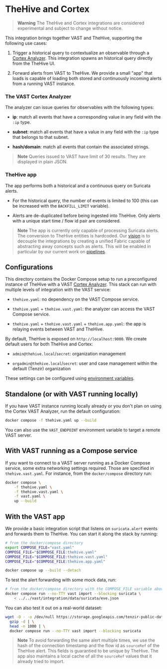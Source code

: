 # TheHive and Cortex

> **Warning** The TheHive and Cortex integrations are considered experimental
> and subject to change without notice.

This integration brings together VAST and TheHive, supporting the following use
cases:

1. Trigger a historical query to contextualize an observable through a [Cortex
  Analyzer][cortex-analyzers-docs]. This integration spawns an historical query
  directly from the TheHive UI.

2. Forward alerts from VAST to TheHive. We provide a small "app" that loads is
  capable of loading both stored and continuously incoming alerts from a running
  VAST instance.

### The VAST Cortex Analyzer

The analyzer can issue queries for observables with the following types:

- **ip**: match all events that have a corresponding value in any field with the
  `:ip` type.

- **subnet**: match all events that have a value in any field with the `:ip` type
  that belongs to that subnet.

- **hash/domain**: match all events that contain the associated strings.

> **Note** Queries issued to VAST have limit of 30 results. They are displayed
> in plain JSON.

### TheHive app

The app performs both a historical and a continuous query on Suricata alerts.

- For the historical query, the number of events is limited to 100 (this can be
  increased with the `BACKFILL_LIMIT` variable).

- Alerts are de-duplicated before being ingested into TheHive. Only alerts with
  a unique start time / flow id pair are considered.

> **Note** The app is currently only capable of processing Suricata alerts. The
> conversion to TheHive entities is hardcoded. Our [vision][vision-page] is to
> decouple the integrations by creating a unified Fabric capable of abstracting
> away concepts such as alerts. This will be enabled in particular by our
> current work on [pipelines][pipeline-page].

[vision-page]: https://vast.io/docs/about/vision
[pipeline-page]: https://github.com/tenzir/vast/pull/2577

## Configurations

This directory contains the Docker Compose setup to run a preconfigured instance
of TheHive with a VAST [Cortex Analyzer][cortex-analyzers-docs]. This stack can
run with multiple levels of integration with the VAST service:

- `thehive.yaml`: no dependency on the VAST Compose service.

- `thehive.yaml` + `thehive.vast.yaml`: the analyzer can access the VAST Compose
  service.

- `thehive.yaml` + `thehive.vast.yaml` + `thehive.app.yaml`: the app is relaying
  events between VAST and TheHive.

By default, TheHive is exposed on `http://localhost:9000`. We create default
users for both TheHive and Cortex:

- `admin@thehive.local`/`secret`: organization management

- `orgadmin@thehive.local`/`secret`: user and case management within the default
  (Tenzir) organization

These settings can be configured using [environment
variables](../compose/thehive-env.example).

## Standalone (or with VAST running locally)

If you have VAST instance running locally already or you don't plan on using the
Cortex VAST Analyzer, run the default configuration:

```bash
docker compose -f thehive.yaml up --build
```

You can also use the `VAST_ENDPOINT` environment variable to target a remote
VAST server.

## With VAST running as a Compose service

If you want to connect to a VAST server running as a Docker Compose service,
some extra networking settings required. Those are specified in
`thehive.vast.yaml`. For instance, from the `docker/compose` directory run:

```bash
docker compose \
    -f thehive.yaml \
    -f thehive.vast.yaml \
    -f vast.yaml \
    up --build
```

## With the VAST app

We provide a basic integration script that listens on `suricata.alert` events
and forwards them to TheHive. You can start it along the stack by running:

```bash
# from the docker/compose directory
export COMPOSE_FILE="vast.yaml"
COMPOSE_FILE="$COMPOSE_FILE:thehive.yaml"
COMPOSE_FILE="$COMPOSE_FILE:thehive.vast.yaml"
COMPOSE_FILE="$COMPOSE_FILE:thehive.app.yaml"

docker compose up --build --detach
```

To test the alert forwarding with some mock data, run:
```bash
# from the docker/compose directory with the COMPOSE_FILE variable above
docker compose run --no-TTY vast import --blocking suricata \
    < ../../vast/integration/data/suricata/eve.json
```

You can also test it out on a real-world dataset:
```bash
wget -O - -o /dev/null https://storage.googleapis.com/tenzir-public-data/malware-traffic-analysis.net/2020-eve.json.gz | \
  gzip -d | \
  head -n 1000 | \
  docker compose run --no-TTY vast import --blocking suricata
```

> **Note** To avoid forwarding the same alert multiple times, we use the hash of
> the connection timestamp and the flow id as `sourceRef` of the TheHive alert.
> This fields is guarantied to be unique by TheHive. The app also maintains a
> local cache of all the `sourceRef` values that it already tried to import.

[cortex-analyzers-docs]: https://docs.thehive-project.org/cortex/

